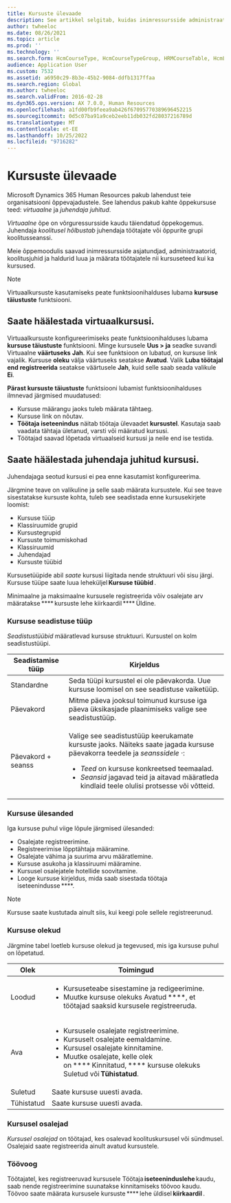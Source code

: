 ```yaml
---
title: Kursuste ülevaade
description: See artikkel selgitab, kuidas inimressursside administraatorid ja juhatajad saavad kasutada kursuste funktsioone töötajatele saadaval kursuste kohta teabe säilitamiseks.
author: twheeloc
ms.date: 08/26/2021
ms.topic: article
ms.prod: ''
ms.technology: ''
ms.search.form: HcmCourseType, HcmCourseTypeGroup, HRMCourseTable, HcmLearningWorkspace
audience: Application User
ms.custom: 7532
ms.assetid: a6950c29-8b3e-45b2-9084-ddfb1317ffaa
ms.search.region: Global
ms.author: twheeloc
ms.search.validFrom: 2016-02-28
ms.dyn365.ops.version: AX 7.0.0, Human Resources
ms.openlocfilehash: a1fd00fb9feea9ab426f67095770389696452215
ms.sourcegitcommit: 0d5c07ba91a9ceb2eeb11db032fd28037216789d
ms.translationtype: MT
ms.contentlocale: et-EE
ms.lasthandoff: 10/25/2022
ms.locfileid: "9716282"
---
```

# <a name="courses-overview"></a>Kursuste ülevaade

Microsoft Dynamics 365 Human Resources pakub lahendust teie organisatsiooni õppevajadustele. See lahendus pakub kahte õppekursuse teed: *virtuaalne* ja *juhendaja juhitud*.

*Virtuaalne* õpe on võrguressursside kaudu täiendatud õppekogemus. Juhendaja *koolitusel hõlbustab* juhendaja töötajate või õppurite grupi koolitusseanssi.

Meie õppemoodulis saavad inimressursside asjatundjad, administraatorid, koolitusjuhid ja haldurid luua ja määrata töötajatele nii kursuseteed kui ka kursused.

> [!NOTE]
> Virtuaalkursuste kasutamiseks peate funktsioonihalduses lubama **kursuse täiustuste** funktsiooni.

## <a name="set-up-virtual-courses"></a>Saate häälestada virtuaalkursusi.

Virtuaalkursuste konfigureerimiseks peate funktsioonihalduses lubama **kursuse täiustuste** funktsiooni. Minge kursusele **Uus \> ja** seadke suvandi Virtuaalne **väärtuseks** **Jah**. Kui see funktsioon on lubatud, on kursuse link vajalik. Kursuse **oleku** välja väärtuseks seatakse **Avatud**. Valik **Luba töötajal end registreerida** seatakse väärtusele **Jah**, kuid selle saab seada valikule **Ei**.

**Pärast kursuste täiustuste** funktsiooni lubamist funktsioonihalduses ilmnevad järgmised muudatused:

- Kursuse määrangu jaoks tuleb määrata tähtaeg.
- Kursuse link on nõutav.
- **Töötaja iseteenindus** näitab töötaja ülevaadet **kursustel**. Kasutaja saab vaadata tähtaja ületanud, varsti või määratud kursusi.
- Töötajad saavad lõpetada virtuaalseid kursusi ja neile end ise testida.

## <a name="set-up-instructor-led-courses"></a>Saate häälestada juhendaja juhitud kursusi.

Juhendajaga seotud kursusi ei pea enne kasutamist konfigureerima.

Järgmine teave on valikuline ja selle saab määrata kursustele. Kui see teave sisestatakse kursuste kohta, tuleb see seadistada enne kursusekirjete loomist:

- Kursuse tüüp
- Klassiruumide grupid
- Kursustegrupid
- Kursuste toimumiskohad
- Klassiruumid
- Juhendajad
- Kursuste tüübid

Kursusetüüpide abil *saate* kursusi liigitada nende struktuuri või sisu järgi. Kursuse tüüpe saate luua leheküljel **Kursuse tüübid** .

Minimaalne ja maksimaalne kursusele registreerida võiv osalejate arv määratakse **** kursuste lehe kiirkaardil **** Üldine.

### <a name="course-setup-type"></a>Kursuse seadistuse tüüp 

*Seadistustüübid* määratlevad kursuse struktuuri. Kursustel on kolm seadistustüüpi.

| Seadistamise tüüp | Kirjeldus |
|------|--------|
| Standardne | Seda tüüpi kursustel ei ole päevakorda. Uue kursuse loomisel on see seadistuse vaiketüüp. |
| Päevakord | Mitme päeva jooksul toimunud kursuse iga päeva üksikasjade plaanimiseks valige see seadistustüüp. |
| Päevakord + seanss | <p>Valige see seadistustüüp keerukamate kursuste jaoks. Näiteks saate jagada kursuse päevakorra teedele ja *seanssidele* *·*:</p><ul><li>*Teed* on kursuse konkreetsed teemaalad.</li><li>*Seansid* jagavad teid ja aitavad määratleda kindlaid teele olulisi protsesse või võtteid.</li></ul> |

### <a name="course-tasks"></a>Kursuse ülesanded

Iga kursuse puhul viige lõpule järgmised ülesanded:

- Osalejate registreerimine.
- Registreerimise lõpptähtaja määramine.
- Osalejate vähima ja suurima arvu määratlemine.
- Kursuse asukoha ja klassiruumi määramine.
- Kursusel osalejatele hotellide soovitamine.
- Looge kursuse kirjeldus, mida saab sisestada töötaja iseteenindusse ****.

> [!NOTE]
> Kursuse saate kustutada ainult siis, kui keegi pole sellele registreerunud.

### <a name="course-statuses"></a>Kursuse olekud

Järgmine tabel loetleb kursuse olekud ja tegevused, mis iga kursuse puhul on lõpetatud.

| Olek | Toimingud |
|------|--------|
| Loodud | <ul><li>Kursuseteabe sisestamine ja redigeerimine.</li><li>Muutke kursuse olekuks Avatud ****, et töötajad saaksid kursusele registreeruda.</li></ul> | 
| Ava | <ul><li>Kursusele osalejate registreerimine.</li><li>Kursuselt osalejate eemaldamine.</li><li>Kursusel osalejate kinnitamine.</li><li>Muutke osalejate, kelle olek on **** Kinnitatud, **** kursuse olekuks Suletud või **Tühistatud**.</li></ul>|
| Suletud | Saate kursuse uuesti avada. |
| Tühistatud | Saate kursuse uuesti avada. |

### <a name="course-participants"></a>Kursusel osalejad

*Kursusel osalejad* on töötajad, kes osalevad koolituskursusel või sündmusel. Osalejaid saate registreerida ainult avatud kursustele.

### <a name="workflow"></a>Töövoog

Töötajatel, kes registreeruvad kursusele Töötaja **iseteeninduslehe** kaudu, saab nende registreerimine suunatakse kinnitamiseks töövoo kaudu. Töövoo saate määrata kursusele kursuste **** lehe üldisel **kiirkaardil** .
